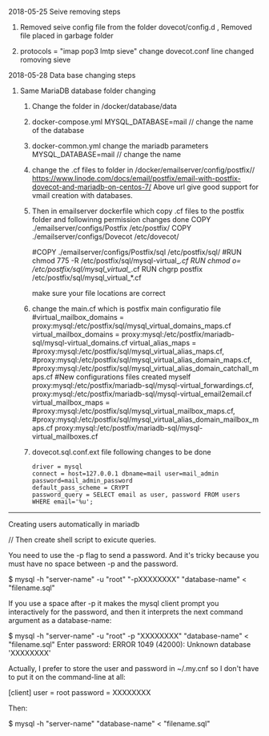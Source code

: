 

2018-05-25
Seive removing steps

1. Removed seive config file from the folder dovecot/config.d  , Removed file placed in garbage folder

2. protocols = "imap pop3 lmtp sieve"
   change dovecot.conf   line changed romoving sieve


2018-05-28
Data base changing steps

1. Same MariaDB database folder changing
    1. Change the folder in /docker/database/data
    2. docker-compose.yml
        MYSQL_DATABASE=mail  // change the name of the database 
    3. docker-common.yml
        change the mariadb parameters
        MYSQL_DATABASE=mail // change the name
    4. change the .cf files to folder in /docker/emailserver/config/postfix/<foldername>/<file set with same start name>
        https://www.linode.com/docs/email/postfix/email-with-postfix-dovecot-and-mariadb-on-centos-7/
        Above url give good support for vmail creation with databases.

    5. Then in emailserver dockerfile which copy .cf files to the postfix folder and followinng permission changes done
        COPY ./emailserver/configs/Postfix /etc/postfix/
        COPY ./emailserver/configs/Dovecot /etc/dovecot/

        #COPY ./emailserver/configs/Postfix/sql /etc/postfix/sql/
        #RUN chmod 775 -R /etc/postfix/sql/mysql-virtual_*.cf
        RUN chmod o= /etc/postfix/sql/mysql_virtual_*.cf
        RUN chgrp postfix /etc/postfix/sql/mysql_virtual_*.cf

        make sure your file locations are correct
    6.  change the main.cf which is postfix main configuratio file
        #virtual_mailbox_domains = proxy:mysql:/etc/postfix/sql/mysql_virtual_domains_maps.cf
            virtual_mailbox_domains = proxy:mysql:/etc/postfix/mariadb-sql/mysql-virtual_domains.cf
            virtual_alias_maps =
            #proxy:mysql:/etc/postfix/sql/mysql_virtual_alias_maps.cf,
            #proxy:mysql:/etc/postfix/sql/mysql_virtual_alias_domain_maps.cf,
            #proxy:mysql:/etc/postfix/sql/mysql_virtual_alias_domain_catchall_maps.cf
            #New configurations files created myself
            proxy:mysql:/etc/postfix/mariadb-sql/mysql-virtual_forwardings.cf, 
            proxy:mysql:/etc/postfix/mariadb-sql/mysql-virtual_email2email.cf
            virtual_mailbox_maps =
            #proxy:mysql:/etc/postfix/sql/mysql_virtual_mailbox_maps.cf,
            #proxy:mysql:/etc/postfix/sql/mysql_virtual_alias_domain_mailbox_maps.cf
            proxy:mysql:/etc/postfix/mariadb-sql/mysql-virtual_mailboxes.cf

    7.  dovecot.sql.conf.ext file following changes to be done


            driver = mysql
            connect = host=127.0.0.1 dbname=mail user=mail_admin password=mail_admin_password
            default_pass_scheme = CRYPT
            password_query = SELECT email as user, password FROM users WHERE email='%u';





-----------------------------------------------------------------------------------------------------------------------------------
Creating users automatically in mariadb


// Then create  shell script to exicute queries.

You need to use the -p flag to send a password. And it's tricky because you must have no space between -p and the password.

$ mysql -h "server-name" -u "root" "-pXXXXXXXX" "database-name" < "filename.sql"

If you use a space after -p it makes the mysql client prompt you interactively for the password, and then it interprets the next command argument as a database-name:

$ mysql -h "server-name" -u "root" -p "XXXXXXXX" "database-name" < "filename.sql"
Enter password: <you type it in here>
ERROR 1049 (42000): Unknown database 'XXXXXXXX'

Actually, I prefer to store the user and password in ~/.my.cnf so I don't have to put it on the command-line at all:

[client]
user = root
password = XXXXXXXX

Then:

$ mysql -h "server-name" "database-name" < "filename.sql"


